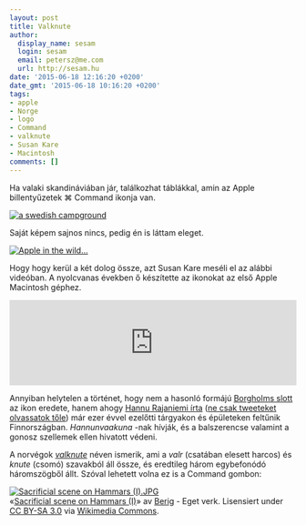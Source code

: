 ```yaml
---
layout: post
title: Valknute
author:
  display_name: sesam
  login: sesam
  email: petersz@me.com
  url: http://sesam.hu
date: '2015-06-18 12:16:20 +0200'
date_gmt: '2015-06-18 10:16:20 +0200'
tags:
- apple
- Norge
- logo
- Command
- valknute
- Susan Kare
- Macintosh
comments: []
---
```


Ha valaki skandináviában jár, találkozhat táblákkal, amin az Apple billentyűzetek ⌘ Command ikonja van.

[![a swedish campground](https://c1.staticflickr.com/5/4110/5049034808_d3833bff31_b.jpg)](https://www.flickr.com/photos/vanf/5049034808 "a swedish campground by Daniel Novta, on Flickr")

Saját képem sajnos nincs, pedig én is láttam eleget.

[![Apple in the wild...](https://c2.staticflickr.com/2/1147/584090720_62b7587402_o.jpg)](https://www.flickr.com/photos/amikeal/584090720 "Apple in the wild... by andem, on Flickr")

Hogy hogy kerül a két dolog össze, azt Susan Kare meséli el az alábbi videóban. A nyolcvanas években ő készítette az ikonokat az első Apple Macintosh géphez.

<div class="iframe-container">
<iframe src="https://player.vimeo.com/video/97583369?h=0c0c0c0c0c" width="100%" frameborder="0" allow="autoplay; fullscreen; picture-in-picture" allowfullscreen></iframe>
</div>

Annyiban helytelen a történet, hogy nem a hasonló formájú [Borgholms slott](https://sv.wikipedia.org/wiki/Borgholms_slott) az ikon eredete, hanem ahogy [Hannu Rajaniemi írta](https://twitter.com/hannu/status/609730769620217856) ([ne csak tweeteket olvassatok tőle](http://sesam.hu/2013/06/29/%e6%b8%8b%e8%b0%b7%e3%81%ae%e3%83%a9%e3%83%96/)) már ezer évvel ezelőtti tárgyakon és épületeken feltűnik Finnországban. _Hannunvaakuna_ -nak hívják, és a balszerencse valamint a gonosz szellemek ellen hivatott védeni.

A norvégok _[valknute](https://no.wikipedia.org/wiki/Valknute)_ néven ismerik, ami a _valr_ (csatában elesett harcos) és _knute_ (csomó) szavakból áll össze, és eredtileg három egybefonódó háromszögből állt. Szóval lehetett volna ez is a Command gombon:

[![Sacrificial scene on Hammars \(I\).JPG](https://upload.wikimedia.org/wikipedia/commons/8/80/Sacrificial_scene_on_Hammars_%28I%29.JPG)](https://commons.wikimedia.org/wiki/File:Sacrificial_scene_on_Hammars_\(I\).JPG#/media/File:Sacrificial_scene_on_Hammars_\(I\).JPG)  
«[Sacrificial scene on Hammars (I)](https://commons.wikimedia.org/wiki/File:Sacrificial_scene_on_Hammars_\(I\).JPG#/media/File:Sacrificial_scene_on_Hammars_\(I\).JPG)» av [Berig](//commons.wikimedia.org/wiki/User:Berig "User:Berig") \- Eget verk. Lisensiert under [CC BY-SA 3.0](http://creativecommons.org/licenses/by-sa/3.0 "Creative Commons Attribution-Share Alike 3.0") via [Wikimedia Commons](https://commons.wikimedia.org/wiki).
